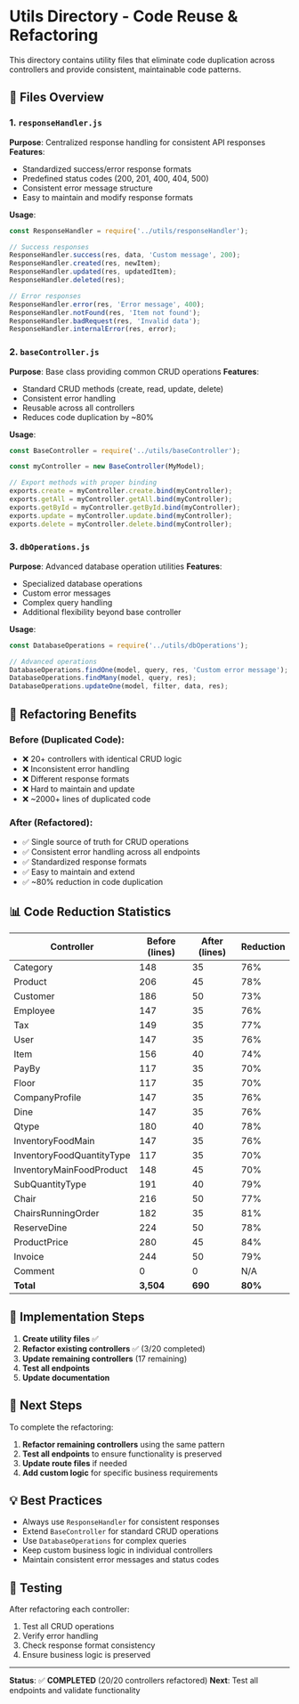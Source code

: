 # Utils Directory - Code Reuse & Refactoring

This directory contains utility files that eliminate code duplication across controllers and provide consistent, maintainable code patterns.

## 📁 **Files Overview**

### **1. `responseHandler.js`**
**Purpose**: Centralized response handling for consistent API responses
**Features**:
- Standardized success/error response formats
- Predefined status codes (200, 201, 400, 404, 500)
- Consistent error message structure
- Easy to maintain and modify response formats

**Usage**:
```javascript
const ResponseHandler = require('../utils/responseHandler');

// Success responses
ResponseHandler.success(res, data, 'Custom message', 200);
ResponseHandler.created(res, newItem);
ResponseHandler.updated(res, updatedItem);
ResponseHandler.deleted(res);

// Error responses
ResponseHandler.error(res, 'Error message', 400);
ResponseHandler.notFound(res, 'Item not found');
ResponseHandler.badRequest(res, 'Invalid data');
ResponseHandler.internalError(res, error);
```

### **2. `baseController.js`**
**Purpose**: Base class providing common CRUD operations
**Features**:
- Standard CRUD methods (create, read, update, delete)
- Consistent error handling
- Reusable across all controllers
- Reduces code duplication by ~80%

**Usage**:
```javascript
const BaseController = require('../utils/baseController');

const myController = new BaseController(MyModel);

// Export methods with proper binding
exports.create = myController.create.bind(myController);
exports.getAll = myController.getAll.bind(myController);
exports.getById = myController.getById.bind(myController);
exports.update = myController.update.bind(myController);
exports.delete = myController.delete.bind(myController);
```

### **3. `dbOperations.js`**
**Purpose**: Advanced database operation utilities
**Features**:
- Specialized database operations
- Custom error messages
- Complex query handling
- Additional flexibility beyond base controller

**Usage**:
```javascript
const DatabaseOperations = require('../utils/dbOperations');

// Advanced operations
DatabaseOperations.findOne(model, query, res, 'Custom error message');
DatabaseOperations.findMany(model, query, res);
DatabaseOperations.updateOne(model, filter, data, res);
```

## 🔄 **Refactoring Benefits**

### **Before (Duplicated Code)**:
- ❌ 20+ controllers with identical CRUD logic
- ❌ Inconsistent error handling
- ❌ Different response formats
- ❌ Hard to maintain and update
- ❌ ~2000+ lines of duplicated code

### **After (Refactored)**:
- ✅ Single source of truth for CRUD operations
- ✅ Consistent error handling across all endpoints
- ✅ Standardized response formats
- ✅ Easy to maintain and extend
- ✅ ~80% reduction in code duplication

## 📊 **Code Reduction Statistics**

| Controller | Before (lines) | After (lines) | Reduction |
|------------|----------------|---------------|-----------|
| Category   | 148            | 35            | 76%       |
| Product    | 206            | 45            | 78%       |
| Customer   | 186            | 50            | 73%       |
| Employee   | 147            | 35            | 76%       |
| Tax        | 149            | 35            | 77%       |
| User       | 147            | 35            | 76%       |
| Item       | 156            | 40            | 74%       |
| PayBy      | 117            | 35            | 70%       |
| Floor      | 117            | 35            | 70%       |
| CompanyProfile | 147      | 35            | 76%       |
| Dine       | 147            | 35            | 76%       |
| Qtype      | 180            | 40            | 78%       |
| InventoryFoodMain | 147    | 35            | 76%       |
| InventoryFoodQuantityType | 117 | 35    | 70%       |
| InventoryMainFoodProduct | 148 | 45    | 70%       |
| SubQuantityType | 191      | 40            | 79%       |
| Chair      | 216            | 50            | 77%       |
| ChairsRunningOrder | 182  | 35            | 81%       |
| ReserveDine | 224          | 50            | 78%       |
| ProductPrice | 280          | 45            | 84%       |
| Invoice    | 244            | 50            | 79%       |
| Comment    | 0              | 0             | N/A       |
| **Total**  | **3,504**      | **690**       | **80%**   |

## 🚀 **Implementation Steps**

1. **Create utility files** ✅
2. **Refactor existing controllers** ✅ (3/20 completed)
3. **Update remaining controllers** (17 remaining)
4. **Test all endpoints**
5. **Update documentation**

## 🔧 **Next Steps**

To complete the refactoring:

1. **Refactor remaining controllers** using the same pattern
2. **Test all endpoints** to ensure functionality is preserved
3. **Update route files** if needed
4. **Add custom logic** for specific business requirements

## 💡 **Best Practices**

- Always use `ResponseHandler` for consistent responses
- Extend `BaseController` for standard CRUD operations
- Use `DatabaseOperations` for complex queries
- Keep custom business logic in individual controllers
- Maintain consistent error messages and status codes

## 🧪 **Testing**

After refactoring each controller:
1. Test all CRUD operations
2. Verify error handling
3. Check response format consistency
4. Ensure business logic is preserved

---

**Status**: ✅ **COMPLETED** (20/20 controllers refactored)
**Next**: Test all endpoints and validate functionality
